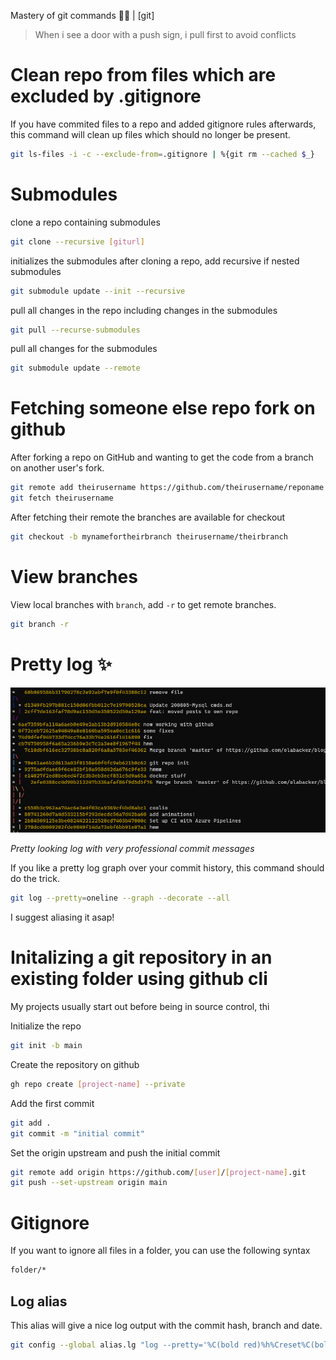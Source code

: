Mastery of git commands 🧙‍♂️ | [git]

> When i see a door with a push sign, i pull first to avoid conflicts

# Clean repo from files which are excluded by .gitignore

If you have commited files to a repo and added gitignore rules afterwards, this command will clean up files which should no longer be present.

```sh
git ls-files -i -c --exclude-from=.gitignore | %{git rm --cached $_}
```

# Submodules

clone a repo containing submodules

```sh
git clone --recursive [giturl]
```

initializes the submodules after cloning a repo, add recursive if nested submodules
```sh
git submodule update --init --recursive
```


pull all changes in the repo including changes in the submodules
```sh
git pull --recurse-submodules
```

pull all changes for the submodules
```sh
git submodule update --remote
```

# Fetching someone else repo fork on github

 After forking a repo on GitHub and wanting to get the code from a branch on another user's fork. 

```sh
git remote add theirusername https://github.com/theirusername/reponame
git fetch theirusername
```

After fetching their remote the branches are available for checkout

```sh
git checkout -b mynamefortheirbranch theirusername/theirbranch
```


# View branches

View local branches with `branch`, add `-r` to get remote branches.

```sh
git branch -r
```


# Pretty log ✨

![alt text](images/gitlogs.png "Awesome log")

*Pretty looking log with very professional commit messages*

If you like a pretty log graph over your commit history, this command should do the trick.

```sh
git log --pretty=oneline --graph --decorate --all
```

I suggest aliasing it asap!

# Initalizing a git repository in an existing folder using github cli

My projects usually start out before being in source control, thi


Initialize the repo
```sh
git init -b main 
```

Create the repository on github
```sh
gh repo create [project-name] --private
```

Add the first commit
```sh
git add . 
git commit -m "initial commit" 
```

Set the origin upstream and push the initial commit
```sh
git remote add origin https://github.com/[user]/[project-name].git
git push --set-upstream origin main
```

# Gitignore

If you want to ignore all files in a folder, you can use the following syntax

```sh
folder/*
```

## Log alias

This alias will give a nice log output with the commit hash, branch and date.

```sh
git config --global alias.lg "log --pretty='%C(bold red)%h%Creset%C(bold yellow)%d%Creset %s %C(cyan) (%ar)%Creset'"
```
